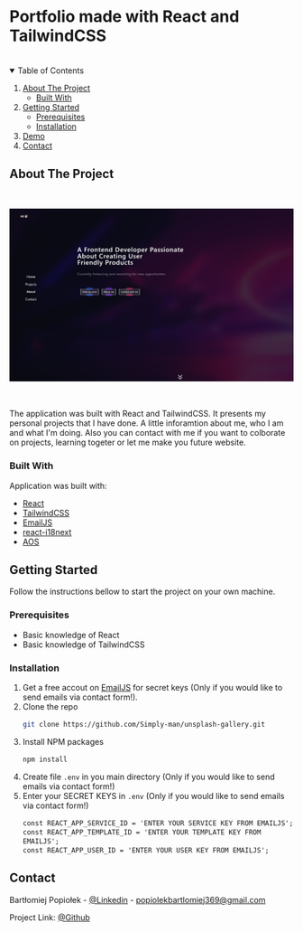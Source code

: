 # Portfolio made with React and TailwindCSS
<br/>
<!-- TABLE OF CONTENTS -->
<details open="open">
  <summary>Table of Contents</summary>
  <ol>
    <li>
      <a href="#about-the-project">About The Project</a>
      <ul>
        <li><a href="#built-with">Built With</a></li>
      </ul>
    </li>
    <li>
      <a href="#getting-started">Getting Started</a>
      <ul>
        <li><a href="#prerequisites">Prerequisites</a></li>
        <li><a href="#installation">Installation</a></li>
      </ul>
    </li>
    <li><a href="#demo">Demo</a></li>
    <li><a href="#contact">Contact</a></li>
  </ol>
</details>

<!-- ABOUT THE PROJECT -->

## About The Project

<br>
<p align="center">
<a href="https://portfoliobp.netlify.com" target="_blank"> <img src="screenshotForGithub/portfolio.png" width=600/></a>
</p>
<br>

The application was built with React and TailwindCSS. It presents my personal projects that I have done. A little inforamtion about me, who I am and what I'm doing. Also you can contact with me if you want to colborate on projects, learning togeter or let me make you future website.

### Built With

Application was built with:

-   [React](https://reactjs.org/)
-   [TailwindCSS](https://tailwindcss.com/)
-   [EmailJS](https://www.emailjs.com/)
-   [react-i18next](https://react.i18next.com/)
-   [AOS](https://michalsnik.github.io/aos/)

<!-- GETTING STARTED -->

## Getting Started

Follow the instructions bellow to start the project on your own machine.

### Prerequisites

-   Basic knowledge of React
-   Basic knowledge of TailwindCSS

### Installation

1. Get a free accout on [EmailJS](https://www.emailjs.com/) for secret keys (Only if you would like to send emails via contact form!).
2. Clone the repo
    ```sh
    git clone https://github.com/Simply-man/unsplash-gallery.git
    ```
3. Install NPM packages
    ```sh
    npm install
    ```
4. Create file `.env` in you main directory (Only if you would like to send emails via contact form!)
5. Enter your SECRET KEYS in `.env` (Only if you would like to send emails via contact form!)
    ```JS
    const REACT_APP_SERVICE_ID = 'ENTER YOUR SERVICE KEY FROM EMAILJS';
    const REACT_APP_TEMPLATE_ID = 'ENTER YOUR TEMPLATE KEY FROM EMAILJS';
    const REACT_APP_USER_ID = 'ENTER YOUR USER KEY FROM EMAILJS';
    ```

<!-- CONTACT -->

## Contact

Bartłomiej Popiołek - [@Linkedin](https://www.linkedin.com/in/bart%C5%82omiej-popio%C5%82ek-6394981b2/) - popiolekbartlomiej369@gmail.com

Project Link: [@Github](https://github.com/Simply-man/Portfolio)
